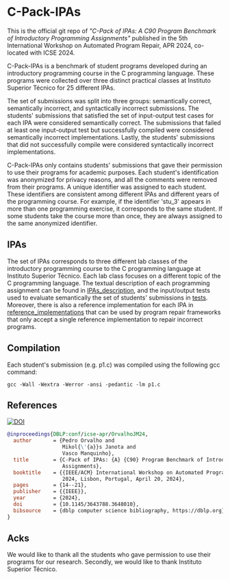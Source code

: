# C-Pack-IPAs

This is the official git repo of _"C-Pack of IPAs: A C90 Program Benchmark of Introductory Programming Assignments"_ published in the 5th International Workshop on Automated Program Repair, APR 2024, co-located with ICSE 2024. 

C-Pack-IPAs is a benchmark of student programs developed during an introductory programming course in the C programming language. These programs were collected over three distinct practical classes at Instituto Superior Técnico for 25 different IPAs.

The set of submissions was split into three groups: semantically correct, semantically incorrect, and syntactically incorrect submissions.
The students' submissions that satisfied the set of input-output test cases for each IPA were considered semantically correct. The submissions that failed at least one input-output test but successfully compiled were considered semantically incorrect implementations. Lastly, the students' submissions that did not successfully compile were considered syntactically incorrect implementations.

C-Pack-IPAs only contains students' submissions that gave their permission to use their programs for academic purposes. Each student's identification was anonymized for privacy reasons, and all the comments were removed from their programs. A unique identifier was assigned to each student. These identifiers are consistent among different IPAs and different years of the programming course. For example, if the identifier 'stu\_3' appears in more than one programming exercise, it corresponds to the same student. If some students take the course more than once, they are always assigned to the same anonymized identifier.

## IPAs

The set of IPAs corresponds to three different lab classes of the introductory programming course to the C programming language at Instituto Superior Técnico. Each lab class focuses on a different topic of the C programming language. 
The textual description of each programming assignment can be found in [IPAs_description](https://github.com/pmorvalho/C-Pack-IPAs/tree/main/IPAs_description), and the input/output tests used to evaluate semantically the set of students' submissions in [tests](https://github.com/pmorvalho/C-Pack-IPAs/tree/main/tests). Moreover, there is also a reference implementation for each IPA in [reference_implementations](https://github.com/pmorvalho/C-Pack-IPAs/tree/main/reference_implementations) that can be used by program repair frameworks that only accept a single reference implementation to repair incorrect programs.

## Compilation

Each student's submission (e.g. p1.c) was compiled using the following gcc command:
```
gcc -Wall -Wextra -Werror -ansi -pedantic -lm p1.c
```


## References

[![DOI](https://img.shields.io/badge/DOI-10.1145/3643788.3648010-blue)](https://doi.org/10.1145/3643788.3648010)

```bibtex
@inproceedings{DBLP:conf/icse-apr/OrvalhoJM24,
  author       = {Pedro Orvalho and
                  Mikol{\'{a}}s Janota and
                  Vasco Manquinho},
  title        = {C-Pack of IPAs: {A} {C90} Program Benchmark of Introductory Programming
                  Assignments},
  booktitle    = {{IEEE/ACM} International Workshop on Automated Program Repair, APR@ICSE
                  2024, Lisbon, Portugal, April 20, 2024},
  pages        = {14--21},
  publisher    = {{IEEE}},
  year         = {2024},
  doi          = {10.1145/3643788.3648010},
  bibsource    = {dblp computer science bibliography, https://dblp.org}
}
```

## Acks

We would like to thank all the students who gave permission to use their programs for our research. Secondly, we would like to thank Instituto Superior Técnico.
